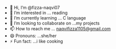 - 👋 Hi, I’m @fizza-naqvi07
- 👀 I’m interested in ... reading
- 🌱 I’m currently learning ... C language
- 💞️ I’m looking to collaborate on ...my projects
- 📫 How to reach me ... naqvifizza1105@gmail.com
- 😄 Pronouns: ...she/her
- ⚡ Fun fact: ...i like cooking

<!---
fizza-naqvi07/fizza-naqvi07 is a ✨ special ✨ repository because its `README.md` (this file) appears on your GitHub profile.
You can click the Preview link to take a look at your changes.
--->
